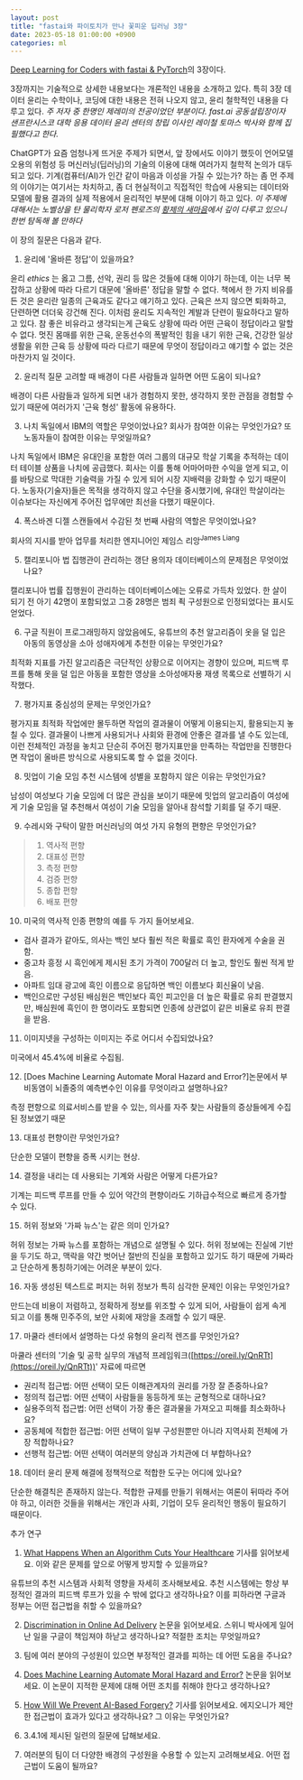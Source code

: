 ```yaml
---
layout: post
title: "fastai와 파이토치가 만나 꽃피운 딥러닝 3장"
date: 2023-05-18 01:00:00 +0900
categories: ml
---
```


[Deep Learning for Coders with fastai & PyTorch][fastai]의 3장이다.

3장까지는 기술적으로 상세한 내용보다는 개론적인 내용을 소개하고 있다. 특히 3장 데이터 윤리는 수학이나, 코딩에 대한 내용은 전혀 나오지 않고, 윤리 철학적인 내용을 다루고 있다. _주 저자 중 한명인 제레미의 전공이었던 부분이다. fast.ai 공동설립장이자 샌프란시스코 대학 응용 데이터 윤리 센터의 창립 이사인 레이철 토마스 박사와 함께 집필했다고 한다._

ChatGPT가 요즘 엄청나게 뜨거운 주제가 되면서, 앞 장에서도 이야기 했듯이 언어모델 오용의 위험성 등 머신러닝(딥러닝)의 기술의 이용에 대해 여러가지 철학적 논의가 대두되고 있다. 기계(컴퓨터/AI)가 인간 같이 마음과 이성을 가질 수 있는가? 하는 좀 먼 주제의 이야기는 여기서는 차치하고, 좀 더 현실적이고 직접적인 학습에 사용되는 데이터와 모델에 활용 결과의 실제 적용에서 윤리적인 부분에 대해 이야기 하고 있다. _이 주제에 대해서는 노벨상을 탄 물리학자 로저 펜로즈의 [황제의 새마음][emperors_new_mind]에서 깊이 다루고 있으니 한번 탐독해 볼 만하다_

이 장의 질문은 다음과 같다.

1. 윤리에 '올바른 정답'이 있을까요?

윤리 _ethics_ 는 옳고 그름, 선악, 권리 등 많은 것들에 대해 이야기 하는데, 이는 너무 복잡하고 상황에 따라 다르기 대문에 '올바른' 정답을 말할 수 없다. 책에서 한 가지 비유를 든 것은 윤리란 일종의 근육과도 같다고 얘기하고 있다. 근육은 쓰지 않으면 퇴화하고, 단련하면 더더욱 강건해 진다. 이처럼 윤리도 지속적인 계발과 단련이 필요하다고 말하고 있다. 참 좋은 비유라고 생각되는게 근육도 상황에 따라 어떤 근육이 정답이라고 말할 수 없다. 멋진 몸매를 위한 근육, 운동선수의 폭발적인 힘을 내기 위한 근육, 건강한 일상생활을 위한 근육 등 상황에 따라 다르기 때문에 무엇이 정답이라고 얘기할 수 없는 것은 마찬가지 일 것이다.

2. 윤리적 질문 고려할 때 배경이 다른 사람들과 일하면 어떤 도움이 되나요?

배경이 다른 사람들과 일하게 되면 내가 경험하지 못한, 생각하지 못한 관점을 경험할 수 있기 때문에 여러가지 '근육 형성' 활동에 유용하다.

3. 나치 독일에서 IBM의 역할은 무엇이었나요? 회사가 참여한 이유는 무엇인가요? 또 노동자들이 참여한 이유는 무엇일까요?

나치 독일에서 IBM은 유대인을 포함한 여러 그룹의 대규모 학살 기록을 추적하는 데이터 테이블 상품을 나치에 공급했다. 회사는 이를 통해 어마어마한 수익을 얻게 되고, 이를 바탕으로 막대한 기술력을 가질 수 있게 되어 시장 지배력을 강화할 수 있기 때문이다. 노동자(기술자)들은 목적을 생각하지 않고 수단을 중시했기에, 유대인 학살이라는 이슈보다는 자신에게 주어진 업무에만 최선을 다했기 때문이다.

4. 폭스바겐 디젤 스캔들에서 수감된 첫 번째 사람의 역할은 무엇이었나요?

회사의 지시를 받아 업무를 처리한 엔지니어인 제임스 리앙<sup>James Liang</sup>

5. 캘리포니아 법 집행관이 관리하는 갱단 용의자 데이터베이스의 문제점은 무엇이었나요?

캘리포니아 법률 집행원이 관리하는 데이터베이스에는 오류로 가득차 있었다. 한 살이 되기 전 아기 42명이 포함되었고 그중 28명은 범죄 죅 구성원으로 인정되었다는 표시도 얻었다.

6. 구글 직원이 프로그래밍하지 않았음에도, 유튜브의 추천 알고리즘이 옷을 덜 입은 아동의 동영상을 소아 성애자에게 추천한 이유는 무엇인가요?

최적화 지표를 가진 알고리즘은 극단적인 상황으로 이어지는 경향이 있으며, 피드백 루프를 통해 옷을 덜 입은 아동을 포함한 영상을 소아성애자용 재생 목록으로 선별하기 시작했다.

7. 평가지표 중심성의 문제는 무엇인가요?

평가지표 최적화 작업에만 몰두하면 작업의 결과물이 어떻게 이용되는지, 활용되는지 놓칠 수 있다. 결과물이 나쁘게 사용되거나 사회와 환경에 안좋은 결과를 낼 수도 있는데, 이런 전체적인 과정을 놓치고 단순히 주어진 평가지표만을 만족하는 작업만을 진행한다면 작업이 올바른 방식으로 사용되도록 할 수 없을 것이다.

8. 밋업이 기술 모임 추천 시스템에 성별을 포함하지 않은 이유는 무엇인가요?

남성이 여성보다 기술 모임에 더 많은 관심을 보이기 때문에 밋업의 알고리즘이 여성에게 기술 모임을 덜 추천해서 여성이 기술 모임을 알아내 참석할 기회를 덜 주기 때문.

9. 수레시와 구탁이 말한 머신러닝의 여섯 가지 유형의 편향은 무엇인가요?

> 1. 역사적 편향
> 2. 대표성 편향
> 3. 측정 편향
> 4. 검증 편향
> 5. 종합 편향
> 6. 배포 편향

10. 미국의 역사적 인종 편향의 예를 두 가지 들어보세요.

- 검사 결과가 같아도, 의사는 백인 보다 훨씬 적은 확률로 흑인 환자에게 수술을 권함.
- 중고차 흥정 시 흑인에게 제시된 초기 가격이 700달러 더 높고, 할인도 훨씬 적게 받음.
- 아파트 임대 광고에 흑인 이름으로 응답하면 백인 이름보다 회신율이 낮음.
- 백인으로만 구성된 배심원은 백인보다 흑인 피고인을 더 높은 확률로 유죄 판결했지만, 배심원에 흑인이 한 명이라도 포함되면 인종에 상관없이 같은 비율로 유죄 판결을 받음.

11. 이미지넷을 구성하는 이미지는 주로 어디서 수집되었나요?

미국에서 45.4%에 비율로 수집됨.

12. [Does Machine Learning Automate Moral Hazard and Error?]논문에서 부비동염이 뇌졸중의 예측변수인 이유를 무엇이라고 설명하나요?

측정 편향으로 의료서비스를 받을 수 있는, 의사를 자주 찾는 사람들의 증상들에게 수집된 정보였기 때문

13. 대표성 편향이란 무엇인가요?

단순한 모델이 편향을 증폭 시키는 현상.

14. 결정을 내리는 데 사용되는 기계와 사람은 어떻게 다른가요?

기계는 피드백 루프를 만들 수 있어 약간의 편향이라도 기하급수적으로 빠르게 증가할 수 있다.

15. 허위 정보와 '가짜 뉴스'는 같은 의미 인가요?

허위 정보는 가짜 뉴스를 포함하는 개념으로 설명될 수 있다. 허위 정보에는 진실에 기반을 두기도 하고, 맥락을 약간 벗어난 절반의 진실을 포함하고 있기도 하기 때문에 가짜라고 단순하게 통칭하기에는 어려운 부분이 있다.

16. 자동 생성된 텍스트로 퍼지는 허위 정보가 특히 심각한 문제인 이유는 무엇인가요?

만드는데 비용이 저렴하고, 정확하게 정보를 위조할 수 있게 되어, 사람들이 쉽게 속게 되고 이를 통해 민주주의, 보안 사회에 재앙을 초래할 수 있기 때문.

17. 마쿨라 센터에서 설명하는 다섯 유형의 윤리적 렌즈를 무엇인가요?

마쿨라 센터의 '기술 및 공학 실무의 개념적 프레임워크([https://oreil.ly/QnRTt](https://oreil.ly/QnRTt))' 자료에 따르면

- 권리적 접근법: 어떤 선택이 모든 이해관계자의 권리를 가장 잘 존중하나요?
- 정의적 접근법: 어떤 선택이 사람들을 동등하게 또는 균형적으로 대하나요?
- 실용주의적 접근법: 어떤 선택이 가장 좋은 결과물을 가져오고 피해를 최소화하나요?
- 공동체에 적합한 접근법: 어떤 선택이 일부 구성원뿐만 아니라 지역사회 전체에 가장 적합하나요?
- 선행적 접근법: 어떤 선택이 여러분의 양심과 가치관에 더 부합하나요?

18. 데이터 윤리 문제 해결에 정책적으로 적합한 도구는 어디에 있나요?

단순한 해결칙은 존재하지 않는다. 적합한 규제를 만들기 위해서는 여론이 뒤따라 주어야 하고, 이러한 것들을 위해서는 개인과 사회, 기업이 모두 윤리적인 행동이 필요하기 때문이다.

추가 연구

1. [What Happens When an Algorithm Cuts Your Healthcare](https://oreil.ly/5Ziok) 기사를 읽어보세요. 이와 같은 문제를 앞으로 어떻게 방지할 수 있을까요?

유튜브의 추천 시스템과 사회적 영향을 자세히 조사해보세요. 추천 시스템에는 항상 부정적인 결과의 피드백 루프가 있을 수 밖에 없다고 생각하나요? 이를 피하라면 구글과 정부는 어떤 접근법을 취할 수 있을까요?

2. [Discrimination in Online Ad Delivery](https://oreil.ly/jgKpM) 논문을 읽어보세요. 스위니 박사에게 일어난 일을 구글이 책임져야 하낟고 생각하나요? 적절한 조치는 무엇일까요?

3. 팀에 여러 분야의 구성원이 있으면 부정적인 결과를 피하는 데 어떤 도움을 주나요?

4. [Does Machine Learning Automate Moral Hazard and Error?](https://oreil.ly/tLLOf) 논문을 읽어보세요. 이 논문이 지적한 문제에 대해 어떤 조치를 취해야 한다고 생각하나요?

5. [How Will We Prevent AI-Based Forgery?](https://oreil.ly/6MQe4) 기사를 읽어보세요. 에지오니가 제안한 접근법이 효과가 있다고 생각하나요? 그 이유는 무엇인가요?

6. 3.4.1에 제시된 일련의 질문에 답해보세요.

7. 여러분의 팀이 더 다양한 배경의 구성원을 수용할 수 있는지 고려해보세요. 어떤 접근법이 도움이 될까요?

[fastai]: https://course.fast.ai/
[emperors_new_mind]: https://en.wikipedia.org/wiki/The_Emperor%27s_New_Mind
